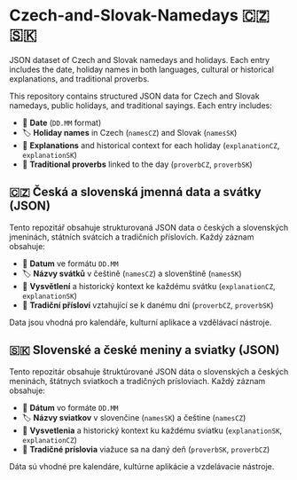 # Czech-and-Slovak-Namedays 🇨🇿 🇸🇰
 JSON dataset of Czech and Slovak namedays and holidays. Each entry includes the date, holiday names in both languages, cultural or historical explanations, and traditional proverbs.

This repository contains structured JSON data for Czech and Slovak namedays, public holidays, and traditional sayings. Each entry includes:
- 📅 **Date** (`DD.MM` format)
- 🏷️ **Holiday names** in Czech (`namesCZ`) and Slovak (`namesSK`)
- 🧾 **Explanations** and historical context for each holiday (`explanationCZ`, `explanationSK`)
- 💬 **Traditional proverbs** linked to the day (`proverbCZ`, `proverbSK`)

## 🇨🇿 Česká a slovenská jmenná data a svátky (JSON)

Tento repozitář obsahuje strukturovaná JSON data o českých a slovenských jmeninách, státních svátcích a tradičních příslovích. Každý záznam obsahuje:

- 📅 **Datum** ve formátu `DD.MM`
- 🏷️ **Názvy svátků** v češtině (`namesCZ`) a slovenštině (`namesSK`)
- 🧾 **Vysvětlení** a historický kontext ke každému svátku (`explanationCZ`, `explanationSK`)
- 💬 **Tradiční přísloví** vztahující se k danému dni (`proverbCZ`, `proverbSK`)

Data jsou vhodná pro kalendáře, kulturní aplikace a vzdělávací nástroje.

## 🇸🇰 Slovenské a české meniny a sviatky (JSON)

Tento repozitár obsahuje štruktúrované JSON dáta o slovenských a českých meninách, štátnych sviatkoch a tradičných prísloviach. Každý záznam obsahuje:

- 📅 **Dátum** vo formáte `DD.MM`
- 🏷️ **Názvy sviatkov** v slovenčine (`namesSK`) a češtine (`namesCZ`)
- 🧾 **Vysvetlenia** a historický kontext ku každému sviatku (`explanationSK`, `explanationCZ`)
- 💬 **Tradičné príslovia** viažuce sa na daný deň (`proverbSK`, `proverbCZ`)

Dáta sú vhodné pre kalendáre, kultúrne aplikácie a vzdelávacie nástroje.
